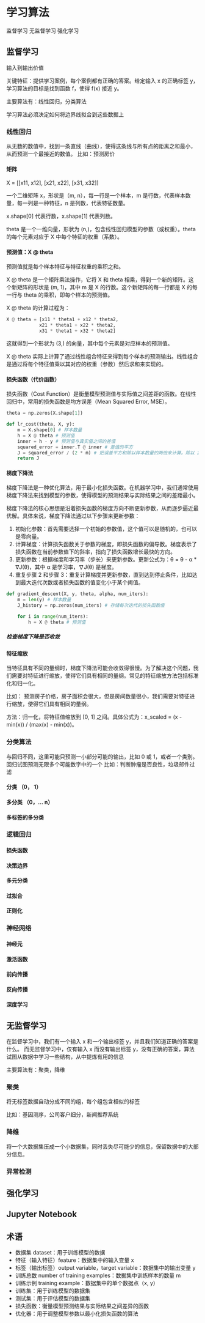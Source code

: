 # 学习算法

监督学习
无监督学习
强化学习

## 监督学习

输入到输出价值

关键特征：提供学习案例，每个案例都有正确的答案。给定输入 x 的正确标签 y，学习算法的目标是找到函数 f，使得 f(x) 接近 y。

主要算法有：线性回归，分类算法

学习算法必须决定如何将边界线拟合到这些数据上

### 线性回归

从无数的数值中，找到一条直线（曲线），使得这条线与所有点的距离之和最小，从而预测一个最接近的数值。
比如：预测房价

#### 矩阵

X = [[x11, x12],
     [x21, x22],
     [x31, x32]]

一个二维矩阵 x，形状是（m, n），每一行是一个样本，m 是行数，代表样本数量，每一列是一种特征，n 是列数，代表特征数量。

x.shape[0] 代表行数，x.shape[1] 代表列数。

theta 是一个一维向量，形状为 (n,)，包含线性回归模型的参数（或权重）。theta 的每个元素对应于 X 中每个特征的权重（系数）。

#### 预测值：X @ theta

预测值就是每个样本特征与特征权重的乘积之和。

X @ theta 是一个矩阵乘法操作，它将 X 和 theta 相乘，得到一个新的矩阵。这个新矩阵的形状是 (m, 1)，其中 m 是 X 的行数。这个新矩阵的每一行都是 X 的每一行与 theta 的乘积，即每个样本的预测值。

X @ theta 的计算过程为：

```python
X @ theta = [x11 * theta1 + x12 * theta2,
            x21 * theta1 + x22 * theta2,
            x31 * theta1 + x32 * theta2]
```

这就得到一个形状为 (3,) 的向量，其中每个元素是对应样本的预测值。

X @ theta 实际上计算了通过线性组合特征来得到每个样本的预测输出。线性组合是通过将每个特征值乘以其对应的权重（参数）然后求和来实现的。

#### 损失函数（代价函数）

损失函数（Cost Function）是衡量模型预测值与实际值之间差距的函数。在线性回归中，常用的损失函数是均方误差（Mean Squared Error, MSE）。

```python
theta = np.zeros(X.shape[1])

def lr_cost(theta, X, y):
    m = X.shape[0] # 样本数量
    h = X @ theta # 预测值
    inner = h - y # 预测值与真实值之间的差值
    squared_error = inner.T @ inner # 差值的平方
    J = squared_error / (2 * m) # 把误差平方和除以样本数量的两倍来计算。除以 2*m 是一种约定，在使用梯度下降时能够简化代价函数的梯度计算。
    return J
```

#### 梯度下降法

梯度下降法是一种优化算法，用于最小化损失函数。在机器学习中，我们通常使用梯度下降法来找到模型的参数，使得模型的预测结果与实际结果之间的差距最小。

梯度下降法的核心思想是沿着损失函数的梯度方向不断更新参数，从而逐步逼近最优解。具体来说，梯度下降法通过以下步骤来更新参数：

1. 初始化参数：首先需要选择一个初始的参数值，这个值可以是随机的，也可以是零向量。
2. 计算梯度：计算损失函数关于参数的梯度，即损失函数的偏导数。梯度表示了损失函数在当前参数值下的斜率，指向了损失函数增长最快的方向。
3. 更新参数：根据梯度和学习率（步长）来更新参数。更新公式为：θ = θ - α \* ∇J(θ)，其中 α 是学习率，∇J(θ) 是梯度。
4. 重复步骤 2 和步骤 3：重复计算梯度并更新参数，直到达到停止条件，比如达到最大迭代次数或者损失函数的值变化小于某个阈值。

```python
def gradient_descent(X, y, theta, alpha, num_iters):
    m = len(y) # 样本数量
    J_history = np.zeros(num_iters) # 存储每次迭代的损失函数值

    for i in range(num_iters):
        h = X @ theta # 预测值
```

##### 检查梯度下降是否收敛

#### 特征缩放

当特征具有不同的量纲时，梯度下降法可能会收敛得很慢。为了解决这个问题，我们需要对特征进行缩放，使得它们具有相同的量纲。常见的特征缩放方法包括标准化和归一化。

比如： 预测房子价格，房子面积会很大，但是房间数量很小，我们需要对特征进行缩放，使得它们具有相同的量纲。

方法：归一化，将特征值缩放到 [0, 1] 之间。具体公式为：x_scaled = (x - min(x)) / (max(x) - min(x))。

### 分类算法

与回归不同，这里可能只预测一小部分可能的输出，比如 0 或 1，或者一个类别。回归试图预测无限多个可能数字中的一个
比如：判断肿瘤是否良性，垃圾邮件过滤

#### 分类 （0， 1）

#### 多分类 （0，... n）

#### 多标签的多分类

### 逻辑回归

#### 损失函数

#### 决策边界

#### 多元分类

#### 过拟合

#### 正则化

### 神经网络

#### 神经元

#### 激活函数

#### 前向传播

#### 反向传播

#### 深度学习

## 无监督学习

在监督学习中，我们有一个输入 x 和一个输出标签 y，并且我们知道正确的答案是什么。
而无监督学习中，仅有输入 x 而没有输出标签 y，没有正确的答案，算法试图从数据中学习一些结构，从中提炼有用的信息

主要算法有：聚类，降维

### 聚类

将无标签数据自动分成不同的组，每个组包含相似的标签

比如：基因测序，公司客户细分，新闻推荐系统

### 降维

将一个大数据集压成一个小数据集，同时丢失尽可能少的信息，保留数据中的大部分信息。

### 异常检测

## 强化学习

## Jupyter Notebook

## 术语

- 数据集 dataset：用于训练模型的数据
- 特征（输入特征）feature：数据集中的输入变量 x
- 标签（输出标签）output variable，target variable：数据集中的输出变量 y
- 训练总数 number of training examples：数据集中训练样本的数量 m
- 训练示例 training example：数据集中的单个数据点（x, y）
- 训练集：用于训练模型的数据集
- 测试集：用于评估模型的数据集
- 损失函数：衡量模型预测结果与实际结果之间差异的函数
- 优化器：用于调整模型参数以最小化损失函数的算法
